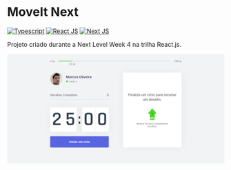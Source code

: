# MoveIt Next

[![Typescript][ts-image]][ts-site] [![React JS][react-image]][react-site] [![Next JS][next-image]][next-site]

[ts-image]: https://img.shields.io/badge/typescript%20-%23007ACC.svg?&style=for-the-badge&logo=typescript&logoColor=white"
[ts-site]: https://www.typescriptlang.org

[react-image]: https://img.shields.io/badge/react%20-%2320232a.svg?&style=for-the-badge&logo=react&logoColor=%2361DAFB
[react-site]: https://reactjs.org/

[next-image]: https://img.shields.io/badge/next%20js%20-%23000000.svg?&style=for-the-badge&logo=next.js&logoColor=white
[next-site]: https://nextjs.org/

Projeto criado durante a Next Level Week 4 na trilha React.js.

![teste](/public/print.png)
